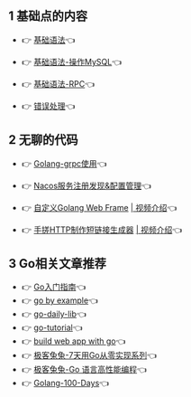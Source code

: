 ## 1 基础点的内容

- 👉	[基础语法](Golang-基础语法.md)👈

- 👉	[基础语法-操作MySQL](Golang-操作MySQL.md)👈

- 👉	[基础语法-RPC](Golang-RPC.md)👈

- 👉	[错误处理](Golang-错误处理.md)👈

## 2 无聊的代码

- 👉	[Golang-grpc使用](Golang-grpc使用.md)👈
      
- 👉	[Nacos服务注册发现&配置管理](Golang-Nacos服务注册发现&配置管理.md)👈
   
- 👉	[自定义Golang Web Frame](Golang-自定义Web框架.md) [| 视频介绍](https://www.bilibili.com/video/BV18D4y1k78d)👈

- 👉	[手搓HTTP制作短链接生成器](Golang-手搓HTTP制作短链接生成器.md) [| 视频介绍](https://www.bilibili.com/video/BV1Cs4y1H79U)👈
   
## 3 Go相关文章推荐

- 👉	[Go入门指南](https://github.com/unknwon/the-way-to-go_ZH_CN)👈
- 👉	[go by example](https://github.com/gobyexample-cn/gobyexample)👈
- 👉	[go-daily-lib](https://github.com/darjun/go-daily-lib)👈
- 👉	[go-tutorial](https://github.com/jincheng9/go-tutorial)👈
- 👉	[build web app with go](https://github.com/astaxie/build-web-application-with-golang)👈
- 👉	[极客兔兔-7天用Go从零实现系列](https://github.com/geektutu/7days-golang)👈
- 👉	[极客兔兔-Go 语言高性能编程](https://github.com/geektutu/high-performance-go)👈
- 👉	[Golang-100-Days](https://github.com/rubyhan1314/Golang-100-Days)👈
